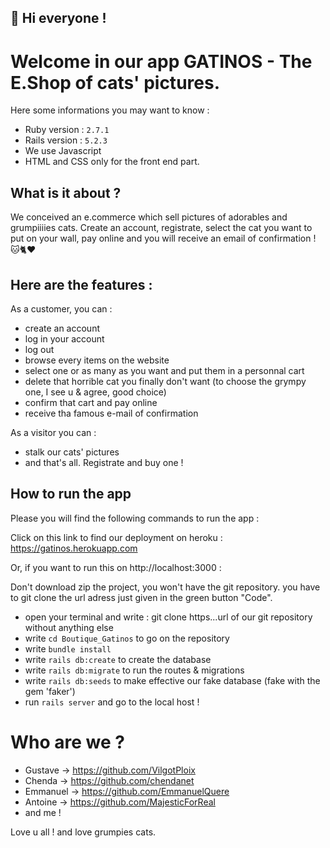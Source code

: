 ## 🔆 Hi everyone !

# Welcome in our app GATINOS - The E.Shop of cats' pictures.

Here some informations you may want to know :

* Ruby version : `2.7.1`
* Rails version : `5.2.3`
* We use Javascript
* HTML and CSS only for the front end part.

## What is it about ?
We conceived an e.commerce which sell pictures of adorables and grumpiiiies cats. Create an account, registrate, select the cat you want to put on your wall, pay online and you will receive an email of confirmation ! 🐱🐈♥️

## Here are the features :
As a customer, you can :
- create an account 
- log in your account
- log out
- browse every items on the website
- select one or as many as you want and put them in a personnal cart
- delete that horrible cat you finally don't want (to choose the grympy one, I see u & agree, good choice)
- confirm that cart and pay online
- receive tha famous e-mail of confirmation

As a visitor you can :
- stalk our cats' pictures
- and that's all. Registrate and buy one !

## How to run the app
Please you will find the following commands to run the app :

Click on this link to find our deployment on heroku : https://gatinos.herokuapp.com

Or, if you want to run this on http://localhost:3000 :

Don't download zip the project, you won't have the git repository.
you have to git clone the url adress just given in the green button "Code".
- open your terminal and write : git clone https...url of our git repository without anything else
- write `cd Boutique_Gatinos` to go on the repository
- write `bundle install`
- write `rails db:create` to create the database
- write `rails db:migrate` to run the routes & migrations
- write `rails db:seeds` to make effective our fake database (fake with the gem 'faker')
- run `rails server` and go to the local host ! 

# Who are we ?
- Gustave -> https://github.com/VilgotPloix
- Chenda -> https://github.com/chendanet
- Emmanuel -> https://github.com/EmmanuelQuere
- Antoine -> https://github.com/MajesticForReal
- and me !

Love u all ! and love grumpies cats.
